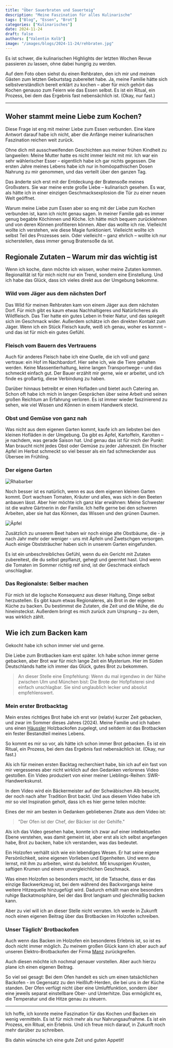 ```yaml
---
title: "Über Sauerbraten und Sauerteig"
description: "Meine Faszination für alles Kulinarische"
tags: ["Blog", "Essen", "Brot"]
categories: ["Kulinarisches"]
date: 2024-11-24
draft: false
authors: ["Valentin Kolb"]
image: "/images/blogs/2024-11-24/rehbraten.jpg"
---
```


Es ist schwer, die kulinarischen Highlights der letzten Wochen Revue passieren zu lassen, ohne dabei hungrig zu werden.

Auf dem Foto oben siehst du einen Rehbraten, den ich mir und meinen Gästen zum letzten Geburtstag zubereitet habe.
Ja, meine Familie hätte sich selbstverständlich bereit erklärt zu kochen – aber für mich gehört das Kochen genauso zum
Feiern wie das Essen selbst.
Es ist ein Ritual, ein Prozess, bei dem das Ergebnis fast nebensächlich ist. (Okay, nur fast.)

---

## Woher stammt meine Liebe zum Kochen?

Diese Frage ist eng mit meiner Liebe zum Essen verbunden. Eine klare Antwort darauf habe ich nicht, aber die Anfänge
meiner kulinarischen Faszination reichen weit zurück.

Ohne dich mit ausschweifenden Geschichten aus meiner frühen Kindheit zu langweilen: Meine Mutter hatte es nicht immer
leicht mit mir. Ich war ein sehr wählerischer Esser – eigentlich habe ich gar nichts gegessen. Die ersten Jahre meines
Lebens habe ich nur in homöopathischen Dosen Nahrung zu mir genommen, und das verteilt über den ganzen Tag.

Das änderte sich erst mit der Entdeckung der Bratensoße meines Großvaters. Sie war meine erste große Liebe – kulinarisch
gesehen. Es war, als hätte ich in einer einzigen Geschmacksexplosion die Tür zu einer neuen Welt geöffnet.

Warum meine Liebe zum Essen aber so eng mit der Liebe zum Kochen verbunden ist, kann ich nicht genau sagen. In meiner
Familie gab es immer genug begabte Köchinnen und Köche. Ich hätte mich bequem zurücklehnen und von deren Können
profitieren
können. Aber das wollte ich nie. Vielleicht wollte ich verstehen, wie diese Magie funktioniert. Vielleicht wollte
ich selbst Teil des Prozesses sein. Oder vielleicht – ganz ehrlich – wollte ich nur sicherstellen, dass immer genug
Bratensoße da ist.

## Regionale Zutaten – Warum mir das wichtig ist

Wenn ich koche, dann möchte ich wissen, woher meine Zutaten kommen. Regionalität ist für mich nicht nur ein Trend,
sondern eine Einstellung. Und ich habe das Glück, dass ich vieles direkt aus der Umgebung bekomme.

### Wild vom Jäger aus dem nächsten Dorf

Das Wild für meinen Rehbraten kam von einem Jäger aus dem nächsten Dorf. Für mich gibt es kaum etwas Nachhaltigeres und
Natürlicheres als Wildfleisch. Das Tier hatte ein gutes Leben in freier Natur, und das spiegelt sich im Geschmack wider.
Außerdem schätze ich den direkten Kontakt zum Jäger. Wenn ich ein Stück Fleisch kaufe, weiß ich genau, woher es kommt –
und das ist für mich ein gutes Gefühl.

### Fleisch vom Bauern des Vertrauens

Auch für anderes Fleisch habe ich eine Quelle, die ich voll und ganz vertraue: ein Hof im Nachbardorf. Hier sehe
ich, wie die Tiere gehalten werden. Keine Massentierhaltung, keine langen Transportwege – und das schmeckt einfach gut.
Der Bauer erzählt mir gerne, wie er arbeitet, und ich finde es großartig, diese Verbindung zu haben.

Darüber hinnaus betreibt er einen Hofladen und bietet auch Catering an. Schon oft habe ich mich in langen Gesprächen
über seine Arbeit und seinen großen Reichtum an Erfahrung verloren. Es ist immer wieder faszinierend
zu sehen, wie viel Wissen und Können in einem Handwerk steckt.

### Obst und Gemüse von ganz nah

Was nicht aus dem eigenen Garten kommt, kaufe ich am liebsten bei den kleinen Hofläden in der Umgebung. Da gibt es
Äpfel, Kartoffeln, Karotten – je nachdem, was gerade Saison hat. Und genau das ist für mich der Punkt: Man braucht nicht
jedes Obst oder Gemüse zu jeder Jahreszeit. Ein frischer Apfel im Herbst schmeckt so viel besser als ein fad
schmeckender aus Übersee im Frühling.

### Der eigene Garten

![Rhabarber](/images/blogs/2024-11-24/rhabarber.jpg)

Noch besser ist es natürlich, wenn es aus dem eigenen kleinen Garten kommt. Dort wachsen Tomaten, Kräuter und alles,
was sich in den Beeten anbauen lässt. Aber hier möchte ich ganz klar erwähnen: Meine Schwester ist die wahre Gärtnerin
in der Familie. Ich helfe gerne bei den schweren Arbeiten, aber sie hat das Können, das Wissen und den grünen Daumen.

![Äpfel](/images/blogs/2024-11-24/apfel.jpg)

Zusätzlich zu unserem Beet haben wir noch einige alte Obstbäume, die - je nach Jahr mehr oder weniger - uns mit Äpfeln
und Zwetschgen versorgen. Auch einige Obststräucher haben sich in unserem Garten eingefunden.

Es ist ein unbeschreibliches Gefühl, wenn du ein Gericht mit Zutaten zubereitest, die du selbst gepflanzt,
gehegt und geerntet hast. Und wenn die Tomaten im Sommer richtig reif sind, ist der Geschmack einfach unschlagbar.

### Das Regionalste: Selber machen

Für mich ist die logische Konsequenz aus dieser Haltung, Dinge selbst herzustellen. Es gibt kaum etwas Regionaleres, als
Brot in der eigenen Küche zu backen. Du bestimmst die Zutaten, die Zeit und die Mühe, die du hineinsteckst. Außerdem
bringt es mich zurück zum Ursprung – zu dem, was wirklich zählt.

## Wie ich zum Backen kam

Gekocht habe ich schon immer viel und gerne.

Die Liebe zum Brotbacken kam erst später. Ich habe schon immer gerne gebacken, aber Brot war für mich lange Zeit ein
Mysterium. Hier im Süden Deutschlands hatte ich immer das Glück, gutes Brot zu bekommen.

> An dieser Stelle eine Empfehlung: Wenn du mal irgendwo in der Nähe zwischen Ulm und München bist: Die Brote der
> Hofpfisterei sind einfach unschlagbar. Sie sind unglaublich lecker und absolut empfehlenswert.

### Mein erster Brotbacktag

Mein erstes richtiges Brot habe ich erst vor (relativ) kurzer Zeit gebacken, und zwar im Sommer dieses Jahres (2024).
Meine Familie und ich haben uns einen [Häussler](https://www.backdorf.de) Holzbackofen zugelegt, und seitdem ist das
Brotbacken ein fester Bestandteil meines Lebens.

So kommt es mir so vor, als hätte ich schon immer Brot gebacken. Es ist ein Ritual, ein Prozess, bei dem das Ergebnis
fast nebensächlich ist. (Okay, nur fast.)

Als ich für meinen ersten Backtag recherchiert habe, bin ich auf ein fast von mir vergessenes aber nicht wirklich
auf den Gedanken verlorenes Video gestoßen. Ein Video produziert von einer meiner Lieblings-Reihen: SWR-Handwerkskunst.

In dem Video wird ein Bäckermeister auf der Schwäbischen Alb besucht, der noch nach alter Tradition Brot backt. Und aus
diesem Video habe ich mir so viel Inspiration geholt, dass ich es hier gerne teilen möchte:

<Youtube client:load id="KmMySW-6Q-o" title="SWR Handwerkskunst" />

Eines der mir am besten in Gedanken gebliebenen Zitate aus dem Video ist:

> "Der Ofen ist der Chef, der Bäcker ist der Gehilfe."

Als ich das Video gesehen habe, konnte ich zwar auf einer intellektuellen Ebene verstehen, was damit gemeint ist, aber
erst als ich selbst angefangen habe, Brot zu backen, habe ich verstanden, was das bedeutet.

Ein Holzofen verhällt sich wie ein lebendiges Wesen. Er hat seine eigene Persönlichkeit, seine eigenen Vorlieben und Eigenheiten. Und
wenn du lernst, mit ihm zu arbeiten, wirst du belohnt. Mit knusprigen Krusten, saftigen Krumen und einem
unvergleichlichen Geschmack.

Was einen Holzofen so besonders macht, ist die Tatsache, dass er das einzige Backwerkzeug ist, bei dem während des
Backvorgangs keine weitere Hitzequelle hinzugefügt wird. Dadurch erhällt man eine besonders ruhige Backatmosphäre, bei
der das Brot langsam und gleichmäßig backen kann.

Aber zu viel will ich an dieser Stelle nicht verraten. Ich werde in Zukunft noch einen eigenen Beitrag über das Brotbacken
im Holzofen schreiben.

### Unser Täglich' Brotbackofen

Auch wenn das Backen im Holzofen ein besonderes Erlebnis ist, so ist es doch nicht immer möglich. Zu meinem großen
Glück kann ich aber auch auf unseren Elektro-Brotbackofen der Firma [Manz](https://www.manz-backtechnik.de)
zurückgreifen.

Auch diesen möchte ich nochmal genauer vorstellen. Aber auch hierzu plane ich einen eigenen Beitrag.

So viel sei gesagt: Bei dem Ofen handelt es sich um einen tatsächlichen Backofen - im Gegensatz zu den Heißluft-Herden,
die bei uns in der Küche standen. Der Ofen verfügt nicht über eine Umluftfunktion, sondern über eine jeweils separat
einstellbare Ober- und Unterhitze. Das ermöglicht es, die Temperatur und die Hitze genau zu steuern.

---

Ich hoffe, ich konnte meine Faszination für das Kochen und Backen ein wenig vermitteln. Es ist für mich mehr als nur
Nahrungsaufnahme. Es ist ein Prozess, ein Ritual, ein Erlebnis. Und ich freue mich darauf, in Zukunft noch mehr darüber
zu schreiben.

Bis dahin wünsche ich eine gute Zeit und guten Appetit!
